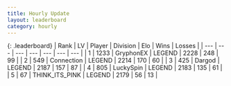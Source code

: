 ```yaml
---
title: Hourly Update
layout: leaderboard
category: hourly
---
```


{: .leaderboard}
| Rank | LV | Player | Division | Elo | Wins | Losses |
| --- | --- | --- | --- | --- | --- | --- |
| <span data-change="0">1</span> | 1233 | <span title="ID: 315148">GryphonEX</span> | LEGEND | <span data-change="0">2228</span> | <span data-change="0">248</span> | <span data-change="0">99</span> |
| <span data-change="0">2</span> | 549 | <span title="ID: 539711">Connection</span> | LEGEND | <span data-change="0">2214</span> | <span data-change="0">170</span> | <span data-change="0">60</span> |
| <span data-change="0">3</span> | 425 | <span title="ID: 492528">Dargod</span> | LEGEND | <span data-change="0">2187</span> | <span data-change="0">157</span> | <span data-change="0">87</span> |
| <span data-change="1">4</span> | 805 | <span title="ID: 498412">LuckySpin</span> | LEGEND | <span data-change="8">2183</span> | <span data-change="1">135</span> | <span data-change="0">61</span> |
| <span data-change="-1">5</span> | 67 | <span title="ID: 528133">THINK_ITS_PINK</span> | LEGEND | <span data-change="0">2179</span> | <span data-change="0">56</span> | <span data-change="0">13</span> |